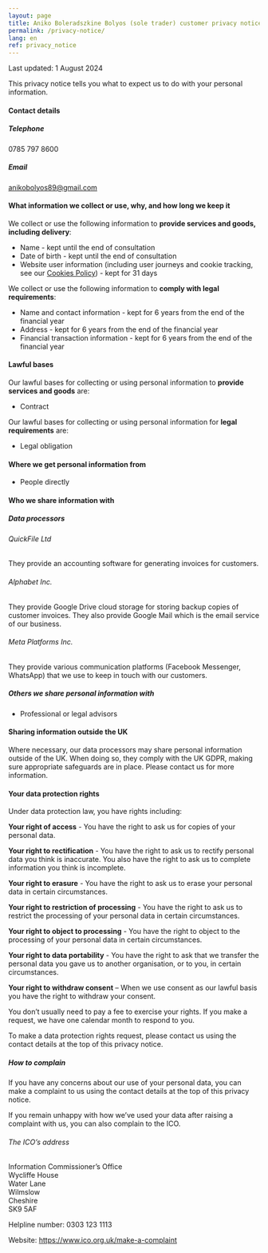 ```yaml
---
layout: page
title: Aniko Boleradszkine Bolyos (sole trader) customer privacy notice
permalink: /privacy-notice/
lang: en
ref: privacy_notice
---
```


Last updated: 1 August 2024

This privacy notice tells you what to expect us to do with your personal information.

#### Contact details

##### Telephone

0785 797 8600

##### Email

anikobolyos89@gmail.com

#### What information we collect or use, why, and how long we keep it

We collect or use the following information to **provide services and goods, including delivery**:

- Name - kept until the end of consultation
- Date of birth - kept until the end of consultation
- Website user information (including user journeys and cookie tracking, see our [Cookies Policy](/cookies/)) - kept for 31 days

We collect or use the following information to **comply with legal requirements**:

- Name and contact information - kept for 6 years from the end of the financial year
- Address - kept for 6 years from the end of the financial year
- Financial transaction information - kept for 6 years from the end of the financial year

#### Lawful bases

Our lawful bases for collecting or using personal information to **provide services and goods** are:

- Contract

Our lawful bases for collecting or using personal information for **legal requirements** are:

- Legal obligation

#### Where we get personal information from

- People directly

#### Who we share information with

##### Data processors

###### QuickFile Ltd

They provide an accounting software for generating invoices for customers.

###### Alphabet Inc.

They provide Google Drive cloud storage for storing backup copies of customer invoices. They also provide Google Mail which is the email service of our business.

###### Meta Platforms Inc.

They provide various communication platforms (Facebook Messenger, WhatsApp) that we use to keep in touch with our customers.

##### Others we share personal information with

- Professional or legal advisors

#### Sharing information outside the UK

Where necessary, our data processors may share personal information outside of the UK. When doing so, they comply with the UK GDPR, making sure appropriate safeguards are in place. Please contact us for more information.

#### Your data protection rights

Under data protection law, you have rights including:

**Your right of access** - You have the right to ask us for copies of your personal data.

**Your right to rectification** - You have the right to ask us to rectify personal data you think is inaccurate. You also have the right to ask us to complete information you think is incomplete.

**Your right to erasure** - You have the right to ask us to erase your personal data in certain circumstances.

**Your right to restriction of processing** - You have the right to ask us to restrict the processing of your personal data in certain circumstances.

**Your right to object to processing** - You have the right to object to the processing of your personal data in certain circumstances.

**Your right to data portability** - You have the right to ask that we transfer the personal data you gave us to another organisation, or to you, in certain circumstances.

**Your right to withdraw consent** – When we use consent as our lawful basis you have the right to withdraw your consent.

You don’t usually need to pay a fee to exercise your rights. If you make a request, we have one calendar month to respond to you.

To make a data protection rights request, please contact us using the contact details at the top of this privacy notice.

##### How to complain

If you have any concerns about our use of your personal data, you can make a complaint to us using the contact details at the top of this privacy notice.

If you remain unhappy with how we’ve used your data after raising a complaint with us, you can also complain to the ICO.

###### The ICO’s address

Information Commissioner’s Office<br/>
Wycliffe House<br/>
Water Lane<br/>
Wilmslow<br/>
Cheshire<br/>
SK9 5AF

Helpline number: 0303 123 1113

Website: <https://www.ico.org.uk/make-a-complaint>
